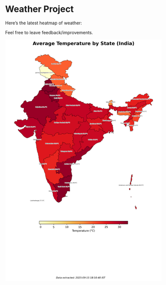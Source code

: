 # Weather Project

Here’s the latest heatmap of weather:

Feel free to leave feedback/improvements.

![India Heatmap](docs/assets/india_heatmap.png?v=C8094A)
